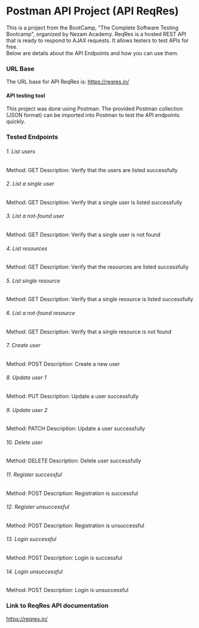 # Postman API Project (API ReqRes)

This is a project from the BootCamp, "The Complete Software Testing Bootcamp", organized by Nezam Academy.
ReqRes is a hosted REST API that is ready to respond to AJAX requests. It allows testers to test APIs for free.  
Below are details about the API Endpoints and how you can use them.

### URL Base
The URL base for API ReqRes is: https://reqres.in/

#### API testing tool
This project was done using Postman. The provided Postman collection (JSON format) can be imported into Postman to test the API endpoints quickly.

### Tested Endpoints

###### 1. List users
Method: GET
Description: Verify that the users are listed successfully

###### 2. List a single user
Method: GET
Description: Verify that a single user is listed successfully

###### 3. List a not-found user
Method: GET
Description: Verify that a single user is not found

###### 4. List resources
Method: GET
Description: Verify that the resources are listed successfully

###### 5. List single resource
Method: GET
Description: Verify that a single resource is listed successfully

###### 6. List a not-found resource
Method: GET
Description: Verify that a single resource is not found

###### 7. Create user
Method: POST
Description: Create a new user

###### 8. Update user 1
Method: PUT
Description: Update a user successfully

###### 9. Update user 2
Method: PATCH
Description: Update a user successfully

###### 10. Delete user
Method: DELETE
Description: Delete user successfully

###### 11. Register successful
Method: POST
Description: Registration is successful

###### 12. Register unsuccessful
Method: POST
Description: Registration is unsuccessful

###### 13. Login successful
Method: POST
Description: Login is successful

###### 14. Login unsuccessful
Method: POST
Description: Login is unsuccessful

### Link to ReqRes API documentation
https://reqres.in/
